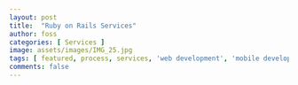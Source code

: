 ```yaml
---
layout: post
title:  "Ruby on Rails Services"
author: foss
categories: [ Services ]
image: assets/images/IMG_25.jpg
tags: [ featured, process, services, 'web development', 'mobile development' ]
comments: false
---
```

